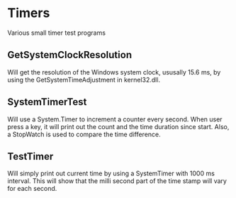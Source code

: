 # Timers
Various small timer test programs

## GetSystemClockResolution
Will get the resolution of the Windows system clock, ususally 15.6 ms,
by using the GetSystemTimeAdjustment in kernel32.dll.

## SystemTimerTest
Will use a System.Timer to increment a counter every second. When user press a key,
it will print out the count and the time duration since start. Also, a StopWatch is used to 
compare the time difference.

## TestTimer
Will simply print out current time by using a SystemTimer with 1000 ms interval.
This will show that the milli second part of the time stamp will vary for each second.